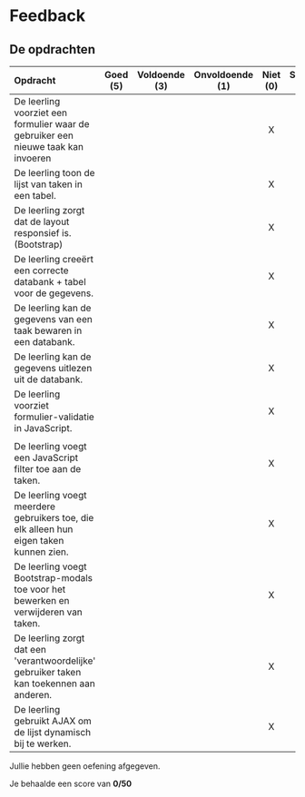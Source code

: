 # Feedback #
## De opdrachten ##
| Opdracht | Goed (5) | Voldoende (3) | Onvoldoende (1) | Niet (0) | Score (60)|
| :------- | :---: | :---------: | :-----------: | :----: |---:|
| De leerling voorziet een formulier waar de gebruiker een nieuwe taak kan invoeren | | | |X |0 |
| De leerling toon de lijst van taken in een tabel.  | | | | X |0 |
| De leerling zorgt dat de layout responsief is. (Bootstrap)  | | | | X |0 |
| De leerling creeërt een correcte databank + tabel voor de gegevens. | | | |X |0 |
| De leerling kan de gegevens van een taak bewaren in een databank. | | | | X |0 |
| De leerling kan de gegevens uitlezen uit de databank. | | | | X |0 |
| De leerling voorziet formulier-validatie in JavaScript. | | | | X |0 |
||
| De leerling voegt een JavaScript filter toe aan de taken. ||||X |0 |
| De leerling voegt meerdere gebruikers toe, die elk alleen hun eigen taken kunnen zien.||||X |0 |
| De leerling voegt Bootstrap-modals toe voor het bewerken en verwijderen van taken.||||X |0 |
| De leerling zorgt dat een 'verantwoordelijke' gebruiker taken kan toekennen aan anderen. ||||X |0 |
| De leerling gebruikt AJAX om de lijst dynamisch bij te werken.||||X |0 |

Jullie hebben geen oefening afgegeven.

Je behaalde een score van __0/50__
